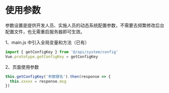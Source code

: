 # 使用参数

参数设置是提供开发人员、实施人员的动态系统配置参数，不需要去频繁修改后台配置文件，也无需重启服务器即可生效。

1、main.js 中引入全局变量和方法（已有）

```js
import { getConfigKey } from '@/api/system/config'
Vue.prototype.getConfigKey = getConfigKey
```

2、页面使用参数

```js
this.getConfigKey('参数键名').then(response => {
  this.xxxxx = response.msg
})
```
